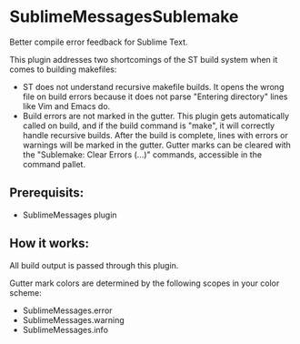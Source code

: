 SublimeMessagesSublemake
========================

Better compile error feedback for Sublime Text.

This plugin addresses two shortcomings of the ST build system when it comes to building makefiles:
 + ST does not understand recursive makefile builds. It opens the wrong file on build errors because it does not parse "Entering directory" lines like Vim and Emacs do.
 + Build errors are not marked in the gutter.
  This plugin gets automatically called on build, and if the build command is "make", it will correctly handle recursive builds. After the build is complete, lines with errors or warnings will be marked in the gutter. Gutter marks can be cleared with the "Sublemake: Clear Errors (...)" commands, accessible in the command pallet.

Prerequisits:
-------------
 - SublimeMessages plugin

How it works:
-------------
All build output is passed through this plugin.

Gutter mark colors are determined by the following scopes in your color scheme:
 - SublimeMessages.error
 - SublimeMessages.warning
 - SublimeMessages.info

